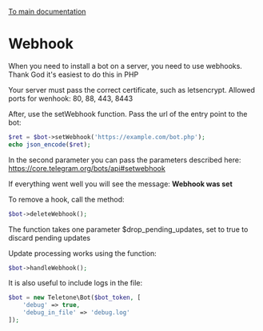 [To main documentation](00_MAIN.md)

# Webhook

When you need to install a bot on a server, you need to use webhooks. Thank God it's easiest to do this in PHP

Your server must pass the correct certificate, such as letsencrypt. Allowed ports for wenhook: 80, 88, 443, 8443

After, use the setWebhook function. Pass the url of the entry point to the bot:

```php
$ret = $bot->setWebhook('https://example.com/bot.php');
echo json_encode($ret);
```

In the second parameter you can pass the parameters described here: https://core.telegram.org/bots/api#setwebhook

If everything went well you will see the message: **Webhook was set**

To remove a hook, call the method:

```php
$bot->deleteWebhook();
```

The function takes one parameter $drop_pending_updates, set to true to discard pending updates

Update processing works using the function:

```php
$bot->handleWebhook();
```

It is also useful to include logs in the file:

```php
$bot = new Teletone\Bot($bot_token, [
    'debug' => true,
    'debug_in_file' => 'debug.log'
]);
```